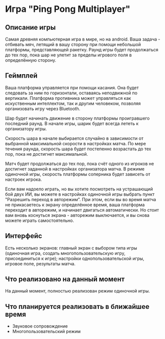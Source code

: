 # Игра "Ping Pong Multiplayer"
## Описание игры
Самая древняя компьютерная игра в мире, но на android. Ваша задача - отбивать мяч, летящий в вашу сторону при помощи небольшой платформы, представляющей ракетку. Раунд игры будет продолжаться до тех пор, пока шар не улетит за пределы игрового поля в определённую сторону.
## Геймплей
Ваша платформа управляется при помощи касания. Она будет следовать за ним по горизонтали, оставаясь неподвижной по вертикали.
Платформа противника может управляться как искуственным интеллектом, так и другим человеком, позволяя организовать игру через Bluetooth.

Шар будет начинать движение в сторону платформы проигравшего последний раунд. В начале игры, шарик будет всегда лететь к организатору игры.

Скорость шара в начале выбирается случайно в зависимости от выбранной максимальной скорости в настройках матча. По мере течения раунда, скорость шара будет постепенно возрастать до тех пор, пока не достигнет максимальной.

Матч будет продолжаться до тех пор, пока счёт одного из игроков не достигнет заданной в настройках организатора матча.
В режиме одиночной игры, скорость платформы соперника будет зависеть от настроек игрока.

Если вам надоело играть, но вы хотите посмотреть на устрашающий бой двух ИИ, вы можете в настройках одиночной игры выбрать пункт "Разрешить переход в авторежим". При этом, если вы во время матча не прикасаетесь к экрану определённое время, ваша платформа переходит в авторежим, и начинает двигаться автоматически. Но стоит вам вновь коснуться экрана - авторежим выключается, и вы снова можете играть самостоятельно.

## Интерфейс
Есть несколько экранов: главный экран с выбором типа игры (одиночная игра, создать многопользовательскую игру, присоединиться к игре); настройки однопользовательской игры, игровое поле, результаты матча.

## Что реализовано на данный момент
На данный момент, полностью реализован режим одиночной игры.

## Что планируется реализовать в ближайшее время
* Звуковое сопровождение
* Многопользовательский режим
